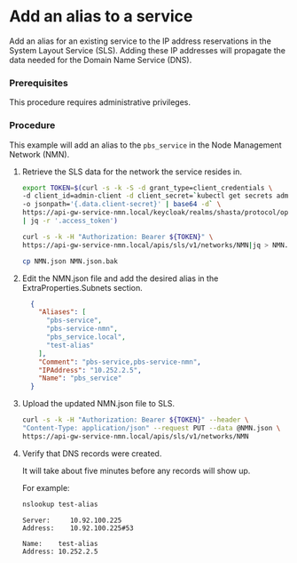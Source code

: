 # Add an alias to a service

Add an alias for an existing service to the IP address reservations in the System Layout Service \(SLS\). Adding these IP addresses will propagate the data needed for the Domain Name Service \(DNS\).

### Prerequisites

This procedure requires administrative privileges.

### Procedure

This example will add an alias to the `pbs_service` in the Node Management Network \(NMN\).

1.  Retrieve the SLS data for the network the service resides in.

    ```bash
    export TOKEN=$(curl -s -k -S -d grant_type=client_credentials \
    -d client_id=admin-client -d client_secret=`kubectl get secrets admin-client-auth \
    -o jsonpath='{.data.client-secret}' | base64 -d` \
    https://api-gw-service-nmn.local/keycloak/realms/shasta/protocol/openid-connect/token \
    | jq -r '.access_token')

    curl -s -k -H "Authorization: Bearer ${TOKEN}" \
    https://api-gw-service-nmn.local/apis/sls/v1/networks/NMN|jq > NMN.json

    cp NMN.json NMN.json.bak
    ```

2.  Edit the NMN.json file and add the desired alias in the ExtraProperties.Subnets section.

    ```json
	  {
	    "Aliases": [
	      "pbs-service",
	      "pbs-service-nmn",
	      "pbs_service.local",
	      "test-alias"
	    ],
	    "Comment": "pbs-service,pbs-service-nmn",
	    "IPAddress": "10.252.2.5",
	    "Name": "pbs_service"
	  }
    ```

3.  Upload the updated NMN.json file to SLS.

    ```bash
    curl -s -k -H "Authorization: Bearer ${TOKEN}" --header \
    "Content-Type: application/json" --request PUT --data @NMN.json \
    https://api-gw-service-nmn.local/apis/sls/v1/networks/NMN
    ```

4.  Verify that DNS records were created.

    It will take about five minutes before any records will show up.

    For example:

    ```bash
    nslookup test-alias
    ```
    
    ```text
    Server:     10.92.100.225
    Address:    10.92.100.225#53

    Name:    test-alias
    Address: 10.252.2.5
    ```
